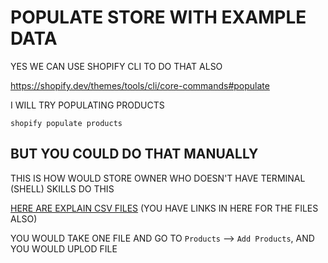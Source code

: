 # POPULATE STORE WITH EXAMPLE DATA

YES WE CAN USE SHOPIFY CLI TO DO THAT ALSO

<https://shopify.dev/themes/tools/cli/core-commands#populate>

I WILL TRY POPULATING PRODUCTS

```
shopify populate products 
```

## BUT YOU COULD DO THAT MANUALLY

THIS IS HOW WOULD STORE OWNER WHO DOESN'T HAVE TERMINAL (SHELL) SKILLS DO THIS

[HERE ARE EXPLAIN CSV FILES](https://help.shopify.com/en/manual/shopify-admin/productivity-tools/csv-files) (YOU HAVE LINKS IN HERE FOR THE FILES ALSO)

YOU WOULD TAKE ONE FILE AND GO TO `Products` --> `Add Products`, AND YOU WOULD UPLOD FILE
